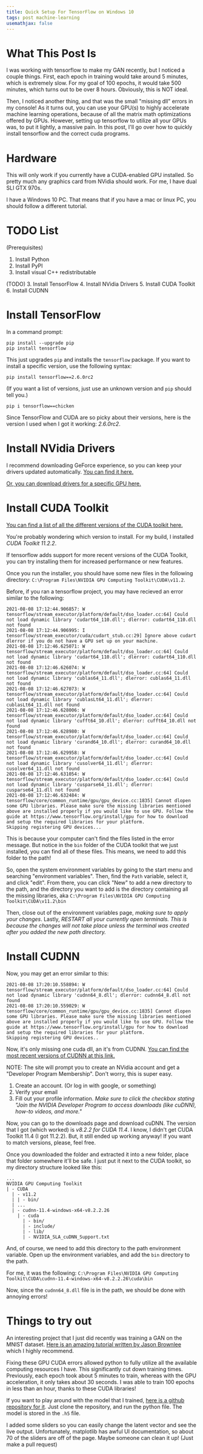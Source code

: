```yaml
---
title: Quick Setup For TensorFlow on Windows 10
tags: post machine-learning
usemathjax: false
---
```


# What This Post Is

I was working with tensorflow to make my GAN recently, but I noticed a couple things.
First, each epoch in training would take around 5 minutes, which is extremely slow.
For my goal of 100 epochs, it would take 500 minutes, which turns out to be over 8 hours.
Obviously, this is NOT ideal.

Then, I noticed another thing, and that was the small "missing dll" errors in my console!
As it turns out, you can use your GPU(s) to highly accelerate machine learning operations, because of all the matrix math optimizations offered by GPUs.
However, setting up tensorflow to utilize all your GPUs was, to put it lightly, a massive pain.
In this post, I'll go over how to quickly install tensorflow and the correct cuda programs.

# Hardware

This will only work if you currently have a CUDA-enabled GPU installed.
So pretty much any graphics card from NVidia should work.
For me, I have dual SLI GTX 970s.

I have a Windows 10 PC. That means that if you have a mac or linux PC, you should follow a different tutorial.

# TODO List

(Prerequisites)
1. Install Python
2. Install PyPI
3. Install visual C++ redistributable

(TODO)
3. Install TensorFlow
4. Install NVidia Drivers
5. Install CUDA Toolkit
6. Install CUDNN

# Install TensorFlow

In a command prompt:
```
pip install --upgrade pip
pip install tensorflow
```

This just upgrades `pip` and installs the `tensorflow` package.
If you want to install a specific version, use the following syntax:
```
pip install tensorflow==2.6.0rc2
```

(If you want a list of versions, just use an unknown version and `pip` should tell you.)
```
pip i tensorflow==chicken
```

Since TensorFlow and CUDA are so picky about their versions, here is the version I used when I got it working: *2.6.0rc2*.

# Install NVidia Drivers

I recommend downloading GeForce experience, so you can keep your drivers updated automatically.
[You can find it here.](https://www.nvidia.com/en-us/geforce/geforce-experience/)

[Or, you can download drivers for a specific GPU here.](https://www.nvidia.com/download/index.aspx?lang=en-us)

# Install CUDA Toolkit

[You can find a list of all the different versions of the CUDA toolkit here.](https://developer.nvidia.com/cuda-toolkit-archive)

You're probably wondering which version to install.
For my build, I installed *CUDA Toolkit 11.2.2*.

If tensorflow adds support for more recent versions of the CUDA Toolkit, you can try installing them for increased performance or new features.

Once you run the installer, you should have some new files in the following directory: `C:\Program Files\NVIDIA GPU Computing Toolkit\CUDA\v11.2`.

Before, if you ran a tensorflow project, you may have recieved an error similar to the following:
```
2021-08-08 17:12:44.906857: W tensorflow/stream_executor/platform/default/dso_loader.cc:64] Could not load dynamic library 'cudart64_110.dll'; dlerror: cudart64_110.dll not found
2021-08-08 17:12:44.906995: I tensorflow/stream_executor/cuda/cudart_stub.cc:29] Ignore above cudart dlerror if you do not have a GPU set up on your machine.
2021-08-08 17:12:46.625071: W tensorflow/stream_executor/platform/default/dso_loader.cc:64] Could not load dynamic library 'cudart64_110.dll'; dlerror: cudart64_110.dll not found
2021-08-08 17:12:46.626074: W tensorflow/stream_executor/platform/default/dso_loader.cc:64] Could not load dynamic library 'cublas64_11.dll'; dlerror: cublas64_11.dll not found
2021-08-08 17:12:46.627073: W tensorflow/stream_executor/platform/default/dso_loader.cc:64] Could not load dynamic library 'cublasLt64_11.dll'; dlerror: cublasLt64_11.dll not found
2021-08-08 17:12:46.628006: W tensorflow/stream_executor/platform/default/dso_loader.cc:64] Could not load dynamic library 'cufft64_10.dll'; dlerror: cufft64_10.dll not found
2021-08-08 17:12:46.628980: W tensorflow/stream_executor/platform/default/dso_loader.cc:64] Could not load dynamic library 'curand64_10.dll'; dlerror: curand64_10.dll not found
2021-08-08 17:12:46.629958: W tensorflow/stream_executor/platform/default/dso_loader.cc:64] Could not load dynamic library 'cusolver64_11.dll'; dlerror: cusolver64_11.dll not found
2021-08-08 17:12:46.631054: W tensorflow/stream_executor/platform/default/dso_loader.cc:64] Could not load dynamic library 'cusparse64_11.dll'; dlerror: cusparse64_11.dll not found
2021-08-08 17:12:46.632484: W tensorflow/core/common_runtime/gpu/gpu_device.cc:1835] Cannot dlopen some GPU libraries. Please make sure the missing libraries mentioned above are installed properly if you would like to use GPU. Follow the guide at https://www.tensorflow.org/install/gpu for how to download and setup the required libraries for your platform.
Skipping registering GPU devices...
```

This is because your computer can't find the files listed in the error message.
But notice in the `bin` folder of the CUDA toolkit that we just installed, you can find all of these files.
This means, we need to add this folder to the path!

So, open the system environment variables by going to the start menu and searching "environment variables".
Then, find the `Path` variable, select it, and click "edit".
From there, you can click "New" to add a new directory to the path, and the directory you want to add is the directory containing all the missing libraries, aka `C:\Program Files\NVIDIA GPU Computing Toolkit\CUDA\v11.2\bin`

Then, close out of the environment variables page, *making sure to apply your changes*.
Lastly, *RESTART all your currently open terminals. This is because the changes will not take place unless the terminal was created after you added the new path directory.*

# Install CUDNN

Now, you may get an error similar to this:
```
2021-08-08 17:20:10.558894: W tensorflow/stream_executor/platform/default/dso_loader.cc:64] Could not load dynamic library 'cudnn64_8.dll'; dlerror: cudnn64_8.dll not found
2021-08-08 17:20:10.559029: W tensorflow/core/common_runtime/gpu/gpu_device.cc:1835] Cannot dlopen some GPU libraries. Please make sure the missing libraries mentioned above are installed properly if you would like to use GPU. Follow the guide at https://www.tensorflow.org/install/gpu for how to download and setup the required libraries for your platform.
Skipping registering GPU devices..
```

Now, it's only missing one cuda dll, an it's from CUDNN.
[You can find the most recent versions of CUDNN at this link.](https://developer.nvidia.com/rdp/cudnn-download)

NOTE: The site will prompt you to create an NVidia account and get a "Developer Program Membership".
Don't worry, this is super easy.
1. Create an account. (Or log in with google, or something)
2. Verify your email
3. Fill out your profile information. *Make sure to click the checkbox stating "Join the NVIDIA Developer Program to access downloads (like cuDNN), how-to videos, and more."*

Now, you can go to the downloads page and download cuDNN.
The version that I got (which worked) is *v8.2.2 for CUDA 11.4*.
I know, I didn't get CUDA Toolkit 11.4 (I got 11.2.2).
But, it still ended up working anyway!
If you want to match versions, please, feel free.

Once you downloaded the folder and extracted it into a new folder, place that folder somewhere it'll be safe.
I just put it next to the CUDA toolkit, so my directory structure looked like this:
```
...
NVIDIA GPU Computing Toolkit
| - CUDA
  | - v11.2
  | | - bin/
  | ...
  | - cudnn-11.4-windows-x64-v8.2.2.26
    | - cuda
      | - bin/
      | - include/
      | - lib/
      | - NVIDIA_SLA_cuDNN_Support.txt
```

And, of course, we need to add this directory to the path environment variable.
Open up the environment variables, and add the `bin` directory to the path.

For me, it was the following:
`C:\Program Files\NVIDIA GPU Computing Toolkit\CUDA\cudnn-11.4-windows-x64-v8.2.2.26\cuda\bin`

Now, since the `cudnn64_8.dll` file is in the path, we should be done with annoying errors!

# Things to try out

An interesting project that I just did recently was training a GAN on the MNIST dataset.
[Here is an amazing tutorial written by Jason Brownlee](https://machinelearningmastery.com/how-to-develop-a-generative-adversarial-network-for-an-mnist-handwritten-digits-from-scratch-in-keras/) which I highly recommend.

Fixing these GPU CUDA errors allowed python to fully utilize all the available computing resources I have.
This significantly cut down training times.
Previously, each epoch took about 5 minutes to train, whereas with the GPU acceleration, it only takes about 30 seconds.
I was able to train 100 epochs in less than an hour, thanks to these CUDA libraries!

If you want to play around with the model that I trained, [here is a github repository for it][1].
Just clone the repository, and run the python file.
The model is stored in the `.h5` file.

I added some sliders so you can easily change the latent vector and see the live output.
Unfortunately, matplotlib has awful UI documentation, so about 70 of the sliders are off of the page.
Maybe someone can clean it up! (Just make a pull request)

[1]: https://github.com/eoriont/gan_mnist_playground_boilerplate
